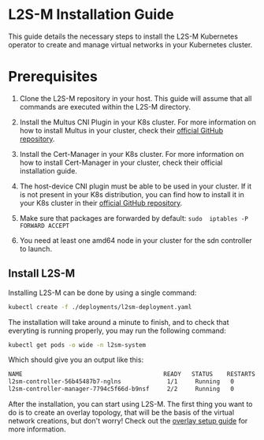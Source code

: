 # L2S-M Installation Guide
This guide details the necessary steps to install the L2S-M Kubernetes operator to create and manage virtual networks in your Kubernetes cluster.


# Prerequisites

1. Clone the L2S-M repository in your host. This guide will assume that all commands are executed within the L2S-M directory.

2. Install the Multus CNI Plugin in your K8s cluster. For more information on how to install Multus in your cluster, check their [official GitHub repository](https://github.com/k8snetworkplumbingwg/multus-cni).

3. Install the Cert-Manager in your K8s cluster. For more information on how to install Cert-Manager in your cluster, check their official installation guide.

4. The host-device CNI plugin must be able to be used in your cluster. If it is not present in your K8s distribution, you can find how to install it in your K8s cluster in their [official GitHub repository](https://github.com/containernetworking/plugins). 

5. Make sure that packages are forwarded by default: `sudo  iptables -P FORWARD ACCEPT`

6. You need at least one amd64 node in your cluster for the sdn controller to launch. 

## Install L2S-M

Installing L2S-M can be done by using a single command:

```bash
kubectl create -f ./deployments/l2sm-deployment.yaml
```

The installation will take around a minute to finish, and to check that everyting is running properly, you may run the following command:

```bash
kubectl get pods -o wide -n l2sm-system
```

Which should give you an output like this:

```bash
NAME                                        READY   STATUS    RESTARTS   AGE    IP           NODE    NOMINATED NODE   READINESS GATES
l2sm-controller-56b45487b7-nglns             1/1     Running   0          129m   10.1.72.72   l2sm2   <none>           <none>
l2sm-controller-manager-7794c5f66d-b9nsf     2/2     Running   0          119m   10.1.14.45   l2sm1   <none>           <none>
```


After the installation, you can start using L2S-M. The first thing you want to do is to create an overlay topology, that will be the basis of the virtual network creations, but don't worry! Check out the [overlay setup guide](../examples/overlay-setup/) for more information.
